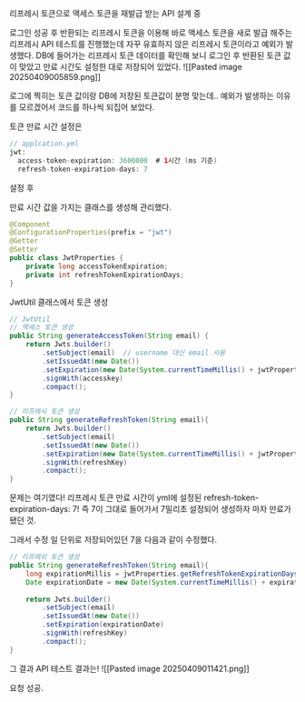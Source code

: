 
리프레시 토큰으로 액세스 토큰을 재발급 받는 API 설계 중

로그인 성공 후 반환되는 리프레시 토큰을 이용해 바로 액세스 토큰을 새로 발급 해주는 리프레시 API 테스트를 진행했는데 자꾸 유효하지 않은 리프레시 토큰이라고 예외가 발생했다. 
DB에 들어가는 리프레시 토큰 데이터를 확인해 보니 로그인 후 반환된 토큰 값이 맞았고 만료 시간도 설정한 대로 저장되어 있었다. 
![[Pasted image 20250409005859.png]]

로그에 찍히는 토큰 값이랑 DB에 저장된 토큰값이 분명 맞는데.. 예외가 발생하는 이유를 모르겠어서 코드를 하나씩 되집어 보았다.


토큰 만료 시간 설정은
```java
// applcation.yml
jwt:  
  access-token-expiration: 3600000  # 1시간 (ms 기준)  
  refresh-token-expiration-days: 7
```
설정 후

만료 시간 값을 가지는 클래스를 생성해 관리했다.
``` java
@Component  
@ConfigurationProperties(prefix = "jwt")  
@Getter  
@Setter  
public class JwtProperties {  
    private long accessTokenExpiration;  
    private int refreshTokenExpirationDays;  
}
```

JwtUtil 클래스에서 토큰 생성
```Java
// JwtUtil
// 액세스 토큰 생성
public String generateAccessToken(String email) {  
    return Jwts.builder()  
        .setSubject(email)  // username 대신 email 사용  
        .setIssuedAt(new Date())  
        .setExpiration(new Date(System.currentTimeMillis() + jwtProperties.getAccessTokenExpiration()))  
        .signWith(accesskey)  
        .compact();  
}

// 리프레시 토큰 생성
public String generateRefreshToken(String email){  
    return Jwts.builder()  
        .setSubject(email)  
        .setIssuedAt(new Date())  
        .setExpiration(new Date(System.currentTimeMillis() + jwtProperties.getRefreshTokenExpirationDays()))
        .signWith(refreshKey)  
        .compact();  
}
```

문제는 여기였다! 리프레시 토큰 만료 시간이 yml에 설정된  refresh-token-expiration-days: 7!
즉 7이 그대로 들어가서 7밀리초 설정되어 생성하자 마자 만료가 됐던 것.

그래서 수정 일 단위로 저장되어있던 7을 다음과 같이 수정했다.
```Java
// 리프레쉬 토큰 생성  
public String generateRefreshToken(String email){  
    long expirationMillis = jwtProperties.getRefreshTokenExpirationDays() * 24 * 60 * 60 * 1000L; // 7일 -> 밀리초  
    Date expirationDate = new Date(System.currentTimeMillis() + expirationMillis);  
  
    return Jwts.builder()  
        .setSubject(email)  
        .setIssuedAt(new Date())  
        .setExpiration(expirationDate)  
        .signWith(refreshKey)  
        .compact();  
}
```


그 결과 API 테스트 결과는!
![[Pasted image 20250409011421.png]]

요청 성공.